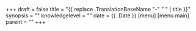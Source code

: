 +++
draft = false
title = "{{ replace .TranslationBaseName "-" " " | title }}"
synopsis = ""
knowledgelevel = ""
date = {{ .Date }}
[menu]
  [menu.main]
    parent = ""
+++
